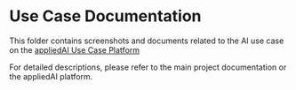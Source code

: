 # Use Case Documentation

This folder contains screenshots and documents related to the AI use case on the [appliedAI Use Case Platform](https://www.appliedai.eu/)


For detailed descriptions, please refer to the main project documentation or the appliedAI platform.

